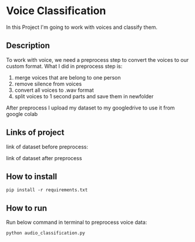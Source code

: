 # Voice Classification

In this Project I'm going to work with voices and classify them.

## Description

To work with voice, we need a preprocess step to convert the voices to our custom format. 
What I did in preprocess step is:
1. merge voices that are belong to one person
2. remove silence from voices
3. convert all voices to .wav format
4. split voices to 1 second parts and save them in newfolder

After preprocess I upload my dataset to my googledrive to use it from google colab

## Links of project

link of dataset before preprocess:



link of dataset after preprocess



## How to install

```
pip install -r requirements.txt
```

##  How to run

Run below command in terminal to preprocess voice data:

```
python audio_classification.py
```


